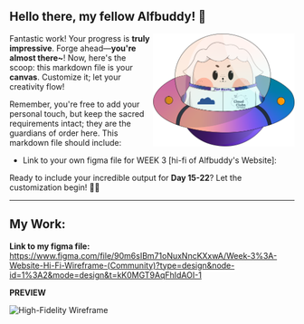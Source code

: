## Hello there, my fellow Alfbuddy! 💖

<img align="right" width="250px" src="../../assets/alf/alf-ufo.png">

Fantastic work! Your progress is **truly impressive**. Forge ahead—**you're almost there~**! Now, here's the scoop: this markdown file is your **canvas**. Customize it; let your creativity flow!

Remember, you're free to add your personal touch, but keep the sacred requirements intact; they are the guardians of order here. This markdown file should include:
- Link to your own figma file for WEEK 3 [hi-fi of Alfbuddy's Website]: 


Ready to include your incredible output for **Day 15-22**? Let the customization begin! 🚀✨

<!-- You may now delete and modify the content of this file -->
--------
## My Work:

**Link to my figma file:** https://www.figma.com/file/90m6sIBm71oNuxNncKXxwA/Week-3%3A-Website-Hi-Fi-Wireframe-(Community)?type=design&node-id=1%3A2&mode=design&t=kK0MGT9AqFhIdAOI-1

**PREVIEW**

![High-Fidelity Wireframe](https://github.com/MariahannaV/AWSCC-CodeQuest-UI-UX/assets/150335469/00dbfbea-ecc0-4ec8-b43d-d112e6c85356)

